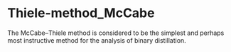 # Thiele-method_McCabe
The McCabe–Thiele method is considered to be the simplest and perhaps most instructive method for the analysis of binary distillation.
